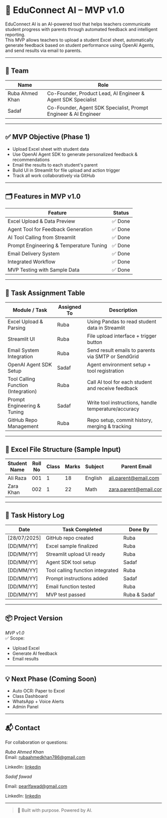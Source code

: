 
# 📘 EduConnect AI – MVP v1.0

EduConnect AI is an AI-powered tool that helps teachers communicate student progress with parents through automated feedback and intelligent reporting.  
This MVP allows teachers to upload a student Excel sheet, automatically generate feedback based on student performance using OpenAI Agents, and send results via email to parents.

---

## 👥 Team

| Name               | Role                                                  |
|--------------------|-------------------------------------------------------|
| Ruba Ahmed Khan    | Co-Founder, Product Lead, AI Engineer & Agent SDK Specialist       |
| Sadaf              | Co-Founder, Agent SDK Specialist, Prompt Engineer & AI Engineer    |

---

## ✅ MVP Objective (Phase 1)

- Upload Excel sheet with student data
- Use OpenAI Agent SDK to generate personalized feedback & recommendations
- Email the results to each student's parent
- Build UI in Streamlit for file upload and action trigger
- Track all work collaboratively via GitHub

---

## 🗂️ Features in MVP v1.0

| Feature                             | Status |
|-------------------------------------|--------|
| Excel Upload & Data Preview         | ✅ Done |
| Agent Tool for Feedback Generation  |✅ Done   |
| AI Tool Calling from Streamlit      | ✅ Done  |
| Prompt Engineering & Temperature Tuning | ✅ Done |
| Email Delivery System               | ✅ Done |
| Integrated Workflow                 | ✅ Done |
| MVP Testing with Sample Data        | ✅ Done |

---

## 🔧 Task Assignment Table

| Module / Task                        | Assigned To | Description |
|-------------------------------------|-------------|-------------|
| Excel Upload & Parsing              | Ruba        | Using Pandas to read student data in Streamlit |
| Streamlit UI                        | Ruba        | File upload interface + trigger button |
| Email System Integration            | Ruba        | Send result emails to parents via SMTP or SendGrid |
| OpenAI Agent SDK Setup              | Sadaf       | Agent environment setup + tool registration |
| Tool Calling Function (Integration) | Ruba        | Call AI tool for each student and receive feedback |
| Prompt Engineering & Tuning         | Sadaf       | Write tool instructions, handle temperature/accuracy |
| GitHub Repo Management              | Ruba        | Repo setup, commit history, merging & tracking |

---

## 📁 Excel File Structure (Sample Input)

| Student Name | Roll No | Class | Marks | Subject | Parent Email            |
|--------------|---------|-------|-------|---------|--------------------------|
| Ali Raza     | 001     | 1     | 18    | English | ali.parent@email.com     |
| Zara Khan    | 002     | 1     | 22    | Math    | zara.parent@email.com    |

---

## 🔄 Task History Log

| Date       | Task Completed                  | Done By |
|------------|----------------------------------|---------|
| [28/07/2025] | GitHub repo created              | Ruba    |
| [DD/MM/YY] | Excel sample finalized           | Ruba    |
| [DD/MM/YY] | Streamlit upload UI ready        | Ruba    |
| [DD/MM/YY] | Agent SDK tool setup             | Sadaf   |
| [DD/MM/YY] | Tool calling function integrated | Ruba    |
| [DD/MM/YY] | Prompt instructions added        | Sadaf   |
| [DD/MM/YY] | Email function tested            | Ruba    |
| [DD/MM/YY] | MVP test passed                  | Ruba & Sadaf |

---

## 📦 Project Version

*MVP v1.0*  
✅ Scope:  
- Upload Excel  
- Generate AI feedback  
- Email results

---

## 💡 Next Phase (Coming Soon)

- Auto OCR: Paper to Excel  
- Class Dashboard  
- WhatsApp + Voice Alerts  
- Admin Panel

---

## 📬 Contact

For collaboration or questions:

*Ruba Ahmed Khan*  
Email: rubaahmedkhan786@gmail.com 

LinkedIn: [linkedin](https://linkedin.com/in/rubaukhan)

*Sadaf fawad*

Email: pearlfawad@gmail.com

LinkedIn: [linkedin](https://www.linkedin.com/in/sadaf-fawad-113219354)

---

> 🧠 Built with purpose. Powered by AI.
